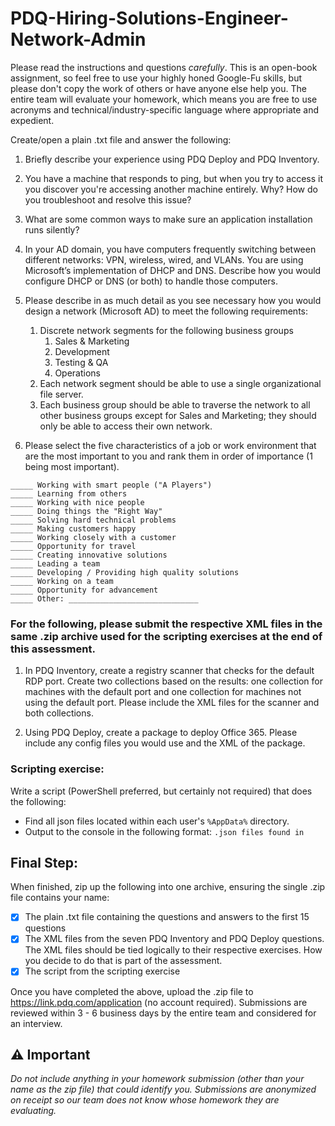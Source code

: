 # PDQ-Hiring-Solutions-Engineer-Network-Admin

Please read the instructions and questions *carefully*. This is an open-book assignment, so feel free to use your highly honed Google-Fu skills, but please don't copy the work of others or have anyone else help you. The entire team will evaluate your homework, which means you are free to use acronyms and technical/industry-specific language where appropriate and expedient.

Create/open a plain .txt file and answer the following:

1. Briefly describe your experience using PDQ Deploy and PDQ Inventory.

2. You have a machine that responds to ping, but when you try to access it you discover you're accessing another machine entirely. Why? How do you troubleshoot and resolve this issue?

3. What are some common ways to make sure an application installation runs silently?

4. In your AD domain, you have computers frequently switching between different networks: VPN, wireless, wired, and VLANs. You are using Microsoft’s implementation of DHCP and DNS. Describe how you would configure DHCP or DNS (or both) to handle those computers.

5. Please describe in as much detail as you see necessary how you would design a network (Microsoft AD) to meet the following requirements:
   1. Discrete network segments for the following business groups
      1. Sales & Marketing
      2. Development
      4. Testing & QA
      5. Operations
   2. Each network segment should be able to use a single organizational file server.
   3. Each business group should be able to traverse the network to all other business groups except for Sales and Marketing; they should only be able to access their own network.

6. Please select the five characteristics of a job or work environment that are the most important to you and rank them in order of importance (1 being most important).

```_____ Mentoring others
_____ Working with smart people ("A Players")
_____ Learning from others
_____ Working with nice people
_____ Doing things the "Right Way"
_____ Solving hard technical problems
_____ Making customers happy
_____ Working closely with a customer
_____ Opportunity for travel
_____ Creating innovative solutions
_____ Leading a team
_____ Developing / Providing high quality solutions
_____ Working on a team
_____ Opportunity for advancement
_____ Other: _____________________________
```

### For the following, please submit the respective XML files in the same .zip archive used for the scripting exercises at the end of this assessment.

1. In PDQ Inventory, create a registry scanner that checks for the default RDP port. Create two collections based on the results: one collection for machines with the default port and one collection for machines not using the default port. Please include the XML files for the scanner and both collections.

2. Using PDQ Deploy, create a package to deploy Office 365. Please include any config files you would use and the XML of the package.

### Scripting exercise:
Write a script (PowerShell preferred, but certainly not required) that does the following: 
* Find all json files located within each user's `%AppData%` directory.
* Output to the console in the following format: `.json files found in`

## Final Step:
When finished, zip up the following into one archive, ensuring the single .zip file contains your name:
- [x] The plain .txt file containing the questions and answers to the first 15 questions
- [x] The XML files from the seven PDQ Inventory and PDQ Deploy questions. The XML files should be tied logically to their respective exercises. How you decide to do that is part of the assessment.
- [x] The script from the scripting exercise

Once you have completed the above, upload the .zip file to https://link.pdq.com/application (no account required). Submissions are reviewed within 3 - 6 business days by the entire team and considered for an interview.

## :warning: Important
*Do not include anything in your homework submission (other than your name as the zip file) that could identify you. Submissions are anonymized on receipt so our team does not know whose homework they are evaluating.*
